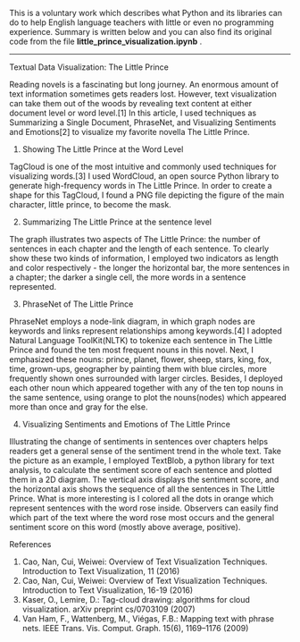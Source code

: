 This is a voluntary work which describes what Python and its libraries can do to help English language teachers with little or even no programming experience. Summary is written below and you can also find its original code from the file **little_prince_visualization.ipynb** .


----------
Textual Data Visualization: The Little Prince

Reading novels is a fascinating but long journey. An enormous amount of text information sometimes gets readers lost. However, text visualization can take them out of the woods by revealing text content at either document level or word level.[1]  In this article, I used techniques as Summarizing a Single Document, PhraseNet, and Visualizing Sentiments and Emotions[2] to visualize my favorite novella The Little Prince.


1. Showing The Little Prince at the Word Level

TagCloud is one of the most intuitive and commonly used techniques for visualizing words.[3] I used WordCloud, an open source Python library to generate high-frequency words in The Little Prince. In order to create a shape for this TagCloud, I found a PNG file depicting the figure of the main character, little prince, to become the mask. 


2. Summarizing The Little Prince at the sentence level

The graph illustrates two aspects of The Little Prince: the number of sentences in each chapter and the length of each sentence. To clearly show these two kinds of information, I employed two indicators as length and color respectively - the longer the horizontal bar, the more sentences in a chapter; the darker a single cell, the more words in a sentence represented.


3. PhraseNet of The Little Prince

PhraseNet employs a node-link diagram, in which graph nodes are keywords and links represent relationships among keywords.[4] I adopted Natural Language ToolKit(NLTK)  to tokenize each sentence in The Little Prince and found the ten most frequent nouns in this novel. Next, I emphasized these nouns: prince, planet, flower, sheep, stars, king, fox, time, grown-ups, geographer by painting them with blue circles, more frequently shown ones surrounded with larger circles. Besides, I deployed each other noun which appeared together with any of the ten top nouns in the same sentence, using orange to plot the nouns(nodes) which appeared more than once and gray for the else.

4. Visualizing Sentiments and Emotions of The Little Prince

Illustrating the change of sentiments in sentences over chapters helps readers get a general sense of the sentiment trend in the whole text. Take the picture as an example, I employed TextBlob, a python library for text analysis, to calculate the sentiment score of each sentence and plotted them in a 2D diagram. The vertical axis displays the sentiment score, and the horizontal axis shows the sequence of all the sentences in The Little Prince. What is more interesting is I colored all the dots in orange which represent sentences with the word rose inside. Observers can easily find which part of the text where the word rose most occurs and the general sentiment score on this word (mostly above average, positive).




References
1. Cao, Nan, Cui, Weiwei: Overview of Text Visualization Techniques. Introduction to Text Visualization, 11 (2016)
2. Cao, Nan, Cui, Weiwei: Overview of Text Visualization Techniques. Introduction to Text Visualization, 16-19 (2016)
3. Kaser, O., Lemire, D.: Tag-cloud drawing: algorithms for cloud visualization. arXiv preprint
cs/0703109 (2007)
4. Van Ham, F., Wattenberg, M., Viégas, F.B.: Mapping text with phrase nets. IEEE Trans. Vis.
Comput. Graph. 15(6), 1169–1176 (2009)





